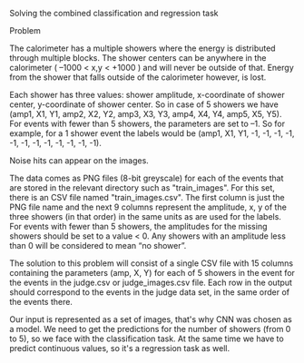 Solving the combined classification and regression task

Problem

The calorimeter has a multiple showers where the energy is distributed through multiple blocks. The shower centers can be anywhere in the calorimeter ( –1000 < x,y < +1000 ) and will never be outside of that. Energy from the shower that falls outside of the calorimeter however, is lost.

Each shower has three values: shower amplitude, x-coordinate of shower center, y-coordinate of shower center. So in case of 5 showers we have (amp1, X1, Y1, amp2, X2, Y2, amp3, X3, Y3, amp4, X4, Y4, amp5, X5, Y5). For events with fewer than 5 showers, the parameters are set to –1. So for example, for a 1 shower event the labels would be (amp1, X1, Y1, -1, -1, -1, -1, -1, -1, -1, -1, -1, -1, -1, -1).

Noise hits can appear on the images.

The data comes as PNG files (8-bit greyscale) for each of the events that are stored in the relevant directory such as "train_images". For this set, there is an CSV file named "train_images.csv". The first column is just the PNG file name and the next 9 columns represent the amplitude, x, y of the three showers (in that order) in the same units as are used for the labels. For events with fewer than 5 showers, the amplitudes for the missing showers should be set to a value < 0. Any showers with an amplitude less than 0 will be considered to mean “no shower”.

The solution to this problem will consist of a single CSV file with 15 columns containing the parameters (amp, X, Y) for each of 5 showers in the event for the events in the judge.csv or judge_images.csv file. Each row in the output should correspond to the events in the judge data set, in the same order of the events there.

Our input is represented as a set of images, that's why CNN was chosen as a model. We need to get the predictions for the number of showers (from 0 to 5), so we face with the classification task. At the same time we have to predict continuous values, so it's a regression task as well.
